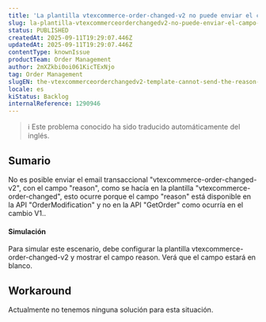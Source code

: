 ```yaml
---
title: 'La plantilla vtexcommerce-order-changed-v2 no puede enviar el campo reason, como en la versión 1 de changeOrders.'
slug: la-plantilla-vtexcommerceorderchangedv2-no-puede-enviar-el-campo-reason-como-en-la-version-1-de-changeorders
status: PUBLISHED
createdAt: 2025-09-11T19:29:07.446Z
updatedAt: 2025-09-11T19:29:07.446Z
contentType: knownIssue
productTeam: Order Management
author: 2mXZkbi0oi061KicTExNjo
tag: Order Management
slugEN: the-vtexcommerceorderchangedv2-template-cannot-send-the-reason-field-as-in-version-1-of-changeorders
locale: es
kiStatus: Backlog
internalReference: 1290946
---
```


>ℹ️ Este problema conocido ha sido traducido automáticamente del inglés.

## Sumario


No es posible enviar el email transaccional "vtexcommerce-order-changed-v2", con el campo "reason", como se hacía en la plantilla "vtexcommerce-order-changed", esto ocurre porque el campo "reason" está disponible en la API "OrderModification" y no en la API "GetOrder" como ocurría en el cambio V1..


#### Simulación


Para simular este escenario, debe configurar la plantilla vtexcommerce-order-changed-v2 y mostrar el campo reason. Verá que el campo estará en blanco.

## Workaround


Actualmente no tenemos ninguna solución para esta situación.



